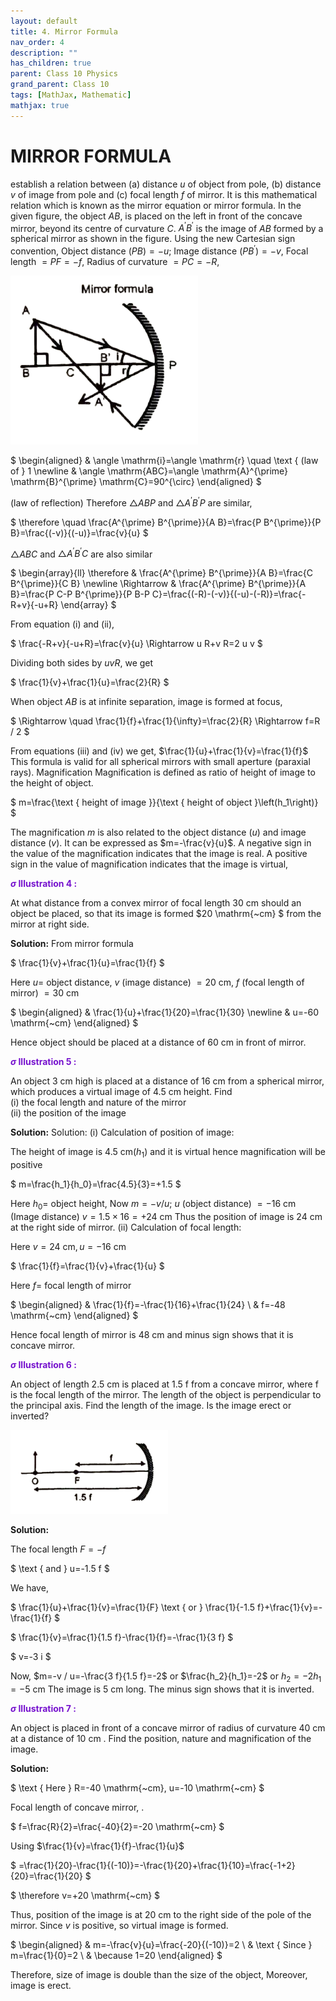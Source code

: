 ```yaml
---
layout: default
title: 4. Mirror Formula
nav_order: 4
description: ""
has_children: true
parent: Class 10 Physics
grand_parent: Class 10
tags: [MathJax, Mathematic]
mathjax: true
---
```

# MIRROR FORMULA 

establish a relation between (a) distance $u$ of object from pole, (b) distance $v$ of image from pole and (c) focal length $f$ of mirror. It is this mathematical relation which is known as the mirror equation or mirror formula.
In the given figure, the object $A B$, is placed on the left in front of the concave mirror, beyond its centre of curvature $C$. $A^{\prime} B^{\prime}$ is the image of $A B$ formed by a spherical mirror as shown in the figure.
Using the new Cartesian sign convention,
Object distance $(P B)=-u$; Image distance $\left(P B^{\prime}\right)=-v$,
Focal length $=P F=-f$, Radius of curvature $=P C=-R$,

<img src="./images/mirror_formula.png"/>

$
\begin{aligned}
& \angle \mathrm{i}=\angle \mathrm{r} \quad \text { (law of } 1 \newline
& \angle \mathrm{ABC}=\angle \mathrm{A}^{\prime} \mathrm{B}^{\prime} \mathrm{C}=90^{\circ}
\end{aligned}
$

(law of reflection)
Therefore $\triangle A B P$ and $\triangle A^{\prime} B^{\prime} P$ are similar,

$
\therefore \quad \frac{A^{\prime} B^{\prime}}{A B}=\frac{P B^{\prime}}{P B}=\frac{(-v)}{(-u)}=\frac{v}{u}
$

$\triangle A B C$ and $\triangle A^{\prime} B^{\prime} C$ are also similar

$
\begin{array}{ll}
\therefore & \frac{A^{\prime} B^{\prime}}{A B}=\frac{C B^{\prime}}{C B} \newline
\Rightarrow & \frac{A^{\prime} B^{\prime}}{A B}=\frac{P C-P B^{\prime}}{P B-P C}=\frac{(-R)-(-v)}{(-u)-(-R)}=\frac{-R+v}{-u+R}
\end{array}
$


From equation (i) and (ii),

$
\frac{-R+v}{-u+R}=\frac{v}{u} \Rightarrow u R+v R=2 u v
$


Dividing both sides by $u v R$, we get

$
\frac{1}{v}+\frac{1}{u}=\frac{2}{R}
$


When object $A B$ is at infinite separation, image is formed at focus,

$
\Rightarrow \quad \frac{1}{f}+\frac{1}{\infty}=\frac{2}{R} \Rightarrow f=R / 2
$


From equations (iii) and (iv) we get, $\frac{1}{u}+\frac{1}{v}=\frac{1}{f}$
This formula is valid for all spherical mirrors with small aperture (paraxial rays).
Magnification
Magnification is defined as ratio of height of image to the height of object.

$
m=\frac{\text { height of image }}{\text { height of object }\left(h_1\right)}
$


The magnification $m$ is also related to the object distance $(u)$ and image distance $(v)$. It can be expressed as $m=-\frac{v}{u}$.
A negative sign in the value of the magnification indicates that the image is real. A positive sign in the value of magnification indicates that the image is virtual,

<font color="#7612ce"><b>$\sigma$ Illustration 4 :</b></font>

 At what distance from a convex mirror of focal length $30 \mathrm{~cm}$ should an object be placed, so that its image is formed $20 \mathrm{~cm} $ from the mirror at right side.

**Solution:**
From mirror formula

$
\frac{1}{v}+\frac{1}{u}=\frac{1}{f}
$


Here $u=$ object distance, $v$ (image distance) $=20 \mathrm{~cm}$,
$f$ (focal length of mirror) $=30 \mathrm{~cm}$

$
\begin{aligned}
& \frac{1}{u}+\frac{1}{20}=\frac{1}{30} \newline
& u=-60 \mathrm{~cm}
\end{aligned}
$


Hence object should be placed at a distance of 60 cm in front of mirror.

<font color="#7612ce"><b>$\sigma$ Illustration 5 :</b></font>

An object 3 cm high is placed at a distance of 16 cm from a spherical mirror, which produces a virtual image of 4.5 cm height. Find  
(i) the focal length and nature of the mirror  
(ii) the position of the image  

**Solution:**
Solution:
(i) Calculation of position of image:

The height of image is $4.5 \mathrm{~cm}\left(h_1\right)$ and it is virtual hence magnification will be positive

$
m=\frac{h_1}{h_0}=\frac{4.5}{3}=+1.5
$


Here $h_0=$ object height, Now $m=-v / u$;
$u$ (object distance) $=-16 \mathrm{~cm}$
(Image distance) $v=1.5 \times 16=+24 \mathrm{~cm}$
Thus the position of image is 24 cm at the right side of mirror.
(ii) Calculation of focal length:

Here $v=24 \mathrm{~cm}, u=-16 \mathrm{~cm}$

$
\frac{1}{f}=\frac{1}{v}+\frac{1}{u}
$


Here $f=$ focal length of mirror

$
\begin{aligned}
& \frac{1}{f}=-\frac{1}{16}+\frac{1}{24} \\
& f=-48 \mathrm{~cm}
\end{aligned}
$


Hence focal length of mirror is 48 cm and minus sign shows that it is concave mirror.

<font color="#7612ce"><b>$\sigma$ Illustration 6 :</b></font>

An object of length 2.5 cm is placed at 1.5 f from a concave mirror, where f is the focal length of the mirror. The length of the object is perpendicular to the principal axis. Find the length of the image. Is the image erect or inverted?

<img src="./images/light-illustration-6.png" width="50%"/>

**Solution:**


The focal length $F=-f$

$
\text { and } u=-1.5 f
$


We have,

$
\frac{1}{u}+\frac{1}{v}=\frac{1}{F} \text { or } \frac{1}{-1.5 f}+\frac{1}{v}=-\frac{1}{f}
$


$
\frac{1}{v}=\frac{1}{1.5 f}-\frac{1}{f}=-\frac{1}{3 f}
$


$
v=-3 i
$


Now, $m=-v / u=-\frac{3 f}{1.5 f}=-2$
or $\frac{h_2}{h_1}=-2$ or $h_2=-2 h_1=-5 \mathrm{~cm}$
The image is 5 cm long. The minus sign shows that it is inverted.

<font color="#7612ce"><b>$\sigma$ Illustration 7 :</b></font>

An object is placed in front of a concave mirror of radius of curvature 40 cm at a distance of 10 cm . Find the position, nature and magnification of the image.

**Solution:**

$
\text { Here } R=-40 \mathrm{~cm}, u=-10 \mathrm{~cm}
$


Focal length of concave mirror, .

$
f=\frac{R}{2}=\frac{-40}{2}=-20 \mathrm{~cm}
$


Using $\frac{1}{v}=\frac{1}{f}-\frac{1}{u}$

$
=\frac{1}{20}-\frac{1}{(-10)}=-\frac{1}{20}+\frac{1}{10}=\frac{-1+2}{20}=\frac{1}{20}
$


$
\therefore v=+20 \mathrm{~cm}
$


Thus, position of the image is at 20 cm to the right side of the pole of the mirror.
Since $v$ is positive, so virtual image is formed.

$
\begin{aligned}
& m=-\frac{v}{u}=\frac{-20}{(-10)}=2 \\
& \text { Since } m=\frac{1}{0}=2 \\
& \because 1=20
\end{aligned}
$


Therefore, size of image is double than the size of the object, Moreover, image is erect.